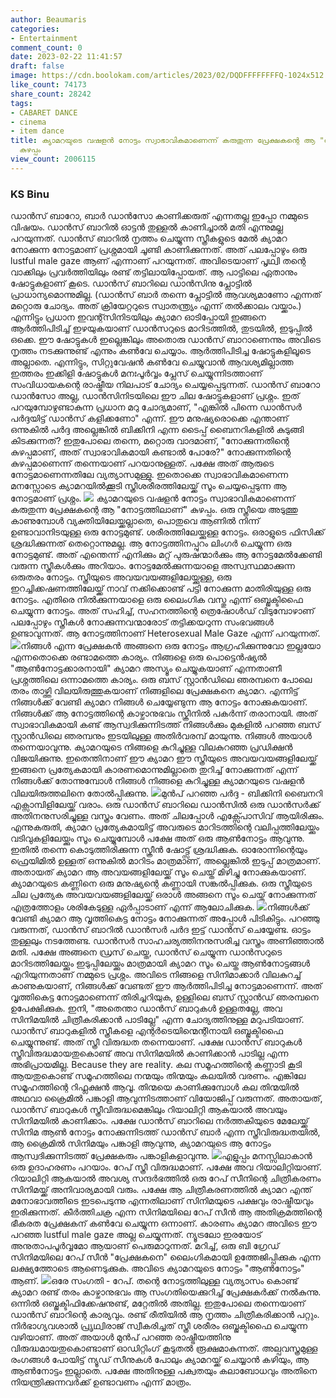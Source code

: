```yaml
---
author: Beaumaris
categories:
- Entertainment
comment_count: 0
date: 2023-02-22 11:41:57
draft: false
image: https://cdn.boolokam.com/articles/2023/02/DQDFFFFFFFFQ-1024x512.jpg
like_count: 74173
share_count: 28242
tags:
- CABARET DANCE
- cinema
- item dance
title: ക്യാമറയുടെ വഷളൻ നോട്ടം സ്വാഭാവികമാണെന്ന് കരുതുന്ന പ്രേക്ഷകന്റെ ആ "നോട്ടത്തിലാണ്"
  കുഴപ്പം
view_count: 2006115
---
```


### **KS Binu**

ഡാൻസ് ബാറോ, ബാർ ഡാൻസോ കാണിക്കരുത് എന്നതല്ല ഇപ്പോ നമ്മുടെ വിഷയം. ഡാൻസ് ബാറിൽ ഓട്ടൻ തുള്ളൽ കാണിച്ചാൽ മതി എന്നുമല്ല പറയുന്നത്. ഡാൻസ് ബാറിൽ നൃത്തം ചെയ്യുന്ന സ്ത്രീകളുടെ മേൽ ക്യാമറ നോക്കുന്ന നോട്ടമാണ് പ്രശ്നമായി ചൂണ്ടി കാണിക്കുന്നത്. അത് പലപ്പോഴും ഒരു lustful male gaze ആണ് എന്നാണ് പറയുന്നത്. അവിടെയാണ് പൃഥ്വി തന്റെ വാക്കിലും പ്രവർത്തിയിലും രണ്ട് തട്ടിലായിപ്പോയത്. ആ പാട്ടിലെ ഏതാനും ഷോട്ടുകളാണ് കൂടെ. ഡാൻസ് ബാറിലെ ഡാൻസിനു പ്ലോട്ടിൽ പ്രാധാന്യമൊന്നുമില്ല. (ഡാൻസ് ബാർ തന്നെ പ്ലോട്ടിൽ ആവശ്യമാണോ എന്നത് മറ്റൊരു ചോദ്യം. അത് ക്രിയേറ്ററുടെ സ്വാതന്ത്ര്യം എന്ന് തൽക്കാലം വയ്ക്കാം.) എന്നിട്ടും പ്രധാന ഇവന്റ്സിനിടയിലും ക്യാമറ ഓടിപ്പോയി ഇങ്ങനെ ആർത്തിപിടിച്ച് ഇഴയുകയാണ് ഡാൻസറുടെ മാറിടത്തിൽ, തുടയിൽ, ഇടുപ്പിൽ ഒക്കെ. ഈ ഷോട്ടുകൾ ഇല്ലെങ്കിലും അതൊരു ഡാൻസ് ബാറാണെന്നും അവിടെ നൃത്തം നടക്കുന്നുണ്ട് എന്നും കൺവേ ചെയ്യാം. ആർത്തിപിടിച്ച ഷോട്ടുകളിലൂടെ അല്ലാതെ. എന്നിട്ടും, സിറ്റുവേഷൻ കൺവേ ചെയ്യുവാൻ ആവശ്യമില്ലാത്ത ഇത്തരം ഇക്കിളി ഷോട്ടുകൾ മനഃപൂർവ്വം പ്ലേസ് ചെയ്യുന്നിടത്താണ് സംവിധായകന്റെ രാഷ്ട്രീയ നിലപാട് ചോദ്യം ചെയ്യപ്പെടുന്നത്. ഡാൻസ് ബാറോ ഡാൻസോ അല്ല, ഡാൻസിനിടയിലെ ഈ ചില ഷോട്ടുകളാണ് പ്രശ്നം. ഇത് പറയുമ്പോഴുണ്ടാകുന്ന പ്രധാന മറു ചോദ്യമാണ്, "എങ്കിൽ പിന്നെ ഡാൻസർ പർദ്ദയിട്ട് ഡാൻസ് കളിക്കണോ" എന്ന്. ഈ മനുഷ്യരൊക്കെ എന്താണ് ഒന്നുകിൽ പർദ്ദ അല്ലെങ്കിൽ ബിക്കിനി എന്ന ടൈപ്പ് ബൈനറികളിൽ കുടുങ്ങി‌ കിടക്കുന്നത്? ഇതുപോലെ തന്നെ, മറ്റൊരു വാദമാണ്, "നോക്കുന്നതിന്റെ കുഴപ്പമാണ്, അത് സ്വാഭാവികമായി കണ്ടാൽ പോരേ?" നോക്കുന്നതിന്റെ കുഴപ്പമാണെന്ന് തന്നെയാണ് പറയാനുള്ളത്. പക്ഷേ അത് ആരുടെ നോട്ടമാണെന്നതിലേ വ്യത്യാസമുള്ളു. ഇതൊക്കെ സ്വാഭാവികമാണെന്ന മനസ്സോടെ ക്യാമറയിൽക്കൂടി സ്ത്രീശരീരത്തിലേയ്ക്ക് സൂം ചെയ്യപ്പെടുന്ന ആ നോട്ടമാണ് പ്രശ്നം. ![](https://cdn.boolokam.com/articles/2023/02/DQDFFFFFFFFQ-1024x512.jpg) ക്യാമറയുടെ വഷളൻ നോട്ടം സ്വാഭാവികമാണെന്ന് കരുതുന്ന പ്രേക്ഷകന്റെ ആ "നോട്ടത്തിലാണ്" കുഴപ്പം. ഒരു സ്ത്രീയെ അടുത്തു കാണുമ്പോൾ വ്യക്തിയിലേയ്ക്കല്ലാതെ, പൊതുവെ ആണിൽ നിന്ന് ഉണ്ടാവാനിടയുള്ള ഒരു‌ നോട്ടമുണ്ട്. ശരീരത്തിലേയ്ക്കുള്ള നോട്ടം. ഒരാളുടെ ഫിസിക്ക് ശ്രദ്ധിക്കുന്നത് തെറ്റൊന്നുമല്ല. ആ നോട്ടത്തിനപ്പുറം ലിംഗർ ചെയ്യുന്ന ഒരു‌ നോട്ടമുണ്ട്. അത് എന്തെന്ന് എനിക്കും മറ്റ് പുരുഷന്മാർക്കും ആ നോട്ടമേൽക്കേണ്ടി വരുന്ന സ്ത്രീകൾക്കും അറിയാം. നോട്ടമേൽക്കുന്നയാളെ അസ്വസ്ഥമാക്കുന്ന ഒരുതരം നോട്ടം. സ്ത്രീയുടെ അവയവയങ്ങളിലേയ്ക്കുള്ള, ഒരു ഇറച്ചിക്കഷണത്തിലേയ്ക്ക് നാവ് നക്കിക്കൊണ്ട് പട്ടി നോക്കുന്ന മാതിരിയുള്ള ഒരു നോട്ടം. എതിരെ നിൽക്കുന്നയാളെ ഒരു ലൈംഗിക വസ്തു എന്ന് ഒബ്ജക്ടിഫൈ ചെയ്യുന്ന നോട്ടം. അത് സഹിച്ച്, സഹനത്തിന്റെ ത്രെഷോൾഡ് വിടുമ്പോഴാണ് പലപ്പോഴും സ്ത്രീകൾ നോക്കുന്നവന്മാരോട് തട്ടിക്കയറുന്ന സംഭവങ്ങൾ ഉണ്ടാവുന്നത്. ആ നോട്ടത്തിനാണ് Heterosexual Male Gaze എന്ന് പറയുന്നത്. ![](https://cdn.boolokam.com/articles/2023/02/DQFFFFFF-3-1024x512.jpg)നിങ്ങൾ എന്ന പ്രേക്ഷകൻ അങ്ങനെ ഒരു നോട്ടം ആഗ്രഹിക്കുന്നുവോ ഇല്ലയോ എന്നതൊക്കെ രണ്ടാമത്തെ കാര്യം. നിങ്ങളെ ഒരു പൊട്ടെൻഷ്യൽ "ആൺനോട്ടക്കാരനായി" ക്യാമറ അസ്യൂം ചെയ്യുകയാണ് എന്നതാണീ പ്രശ്നത്തിലെ ഒന്നാമത്തെ കാര്യം. ഒരു ബസ് സ്റ്റാൻഡിലെ ഞരമ്പനെ പോലെ തരം താഴ്ത്തി വിലയിരുത്തുകയാണ് നിങ്ങളിലെ പ്രേക്ഷകനെ ക്യാമറ. എന്നിട്ട് നിങ്ങൾക്ക് വേണ്ടി‌ ക്യാമറ നിങ്ങൾ ചെയ്യേണ്ടുന്ന ആ നോട്ടം നോക്കുകയാണ്. നിങ്ങൾക്ക് ആ നോട്ടത്തിന്റെ കാഴ്ചാനുഭവം സ്ക്രീനിൽ പകർന്ന് തരാനായി. അത് സ്വാഭാവികമായി കണ്ട് ആസ്വദിക്കുന്നിടത്ത് നിങ്ങൾക്കും മുകളിൽ പറഞ്ഞ ബസ് സ്റ്റാൻഡിലെ ഞരമ്പനും ഇടയിലുള്ള അതിർവരമ്പ് മായുന്നു. നിങ്ങൾ അയാൾ തന്നെയാവുന്നു. ക്യാമറയുടെ നിങ്ങളെ കുറിച്ചുള്ള വിലകുറഞ്ഞ പ്രഡിക്ഷൻ വിജയിക്കുന്നു. ഇതെന്തിനാണ് ഈ ക്യാമറ ഈ സ്ത്രീയുടെ അവയവയങ്ങളിലേയ്ക്ക് ഇങ്ങനെ പ്രത്യേകമായി കാരണമൊന്നുമില്ലാതെ തുറിച്ച് നോക്കുന്നത് എന്ന് നിങ്ങൾക്ക് തോന്നുമ്പോൾ നിങ്ങൾ നിങ്ങളെ കുറിച്ചുള്ള ക്യാമറയുടെ വഷളൻ വിലയിരുത്തലിനെ തോൽപ്പിക്കുന്നു. ![](https://cdn.boolokam.com/articles/2023/02/DQFFFFFQQ-1024x512.jpg)മുൻപ് പറഞ്ഞ പർദ്ദ - ബിക്കിനി‌ ബൈനറി എക്സാമ്പിളിലേയ്ക്ക് വരാം. ഒരു ഡാൻസ് ബാറിലെ ഡാൻസിൽ ഒരു ഡാൻസർക്ക് അതിനനുസരിച്ചുള്ള വസ്ത്രം വേണം. അത് ചിലപ്പോൾ എക്സ്പോസിവ് ആയിരിക്കും. എന്നുകരുതി, ക്യാമറ പ്രത്യേകമായിട്ട് അവരുടെ മാറിടത്തിന്റെ വലിപ്പത്തിലേയ്ക്കും വടിവുകളിലേയ്ക്കും സൂം‌ ചെയ്യുമ്പോൾ പക്ഷേ അത് ഒരു ആൺനോട്ടം ആവുന്നു. ഇതിൽ തന്നെ കൊടുത്തിരിക്കുന്ന സ്ക്രീൻ ഷോട്ട്സ് ശ്രദ്ധിക്കുക. ഓരോന്നിന്റെയും ഫ്രെയിമിൽ ഉള്ളത് ഒന്നുകിൽ മാറിടം മാത്രമാണ്, അല്ലെങ്കിൽ ഇടുപ്പ് മാത്രമാണ്. അതായത് ക്യാമറ ആ അവയങ്ങളിലേയ്ക്ക് സൂം ചെയ്ത് മിഴിച്ചു നോക്കുകയാണ്. ക്യാമറയുടെ കണ്ണിനെ ഒരു മനുഷ്യന്റെ കണ്ണായി‌ സങ്കൽപ്പിക്കുക. ഒരു സ്ത്രീയുടെ ചില പ്രത്യേക അവയവയങ്ങളിലേയ്ക്ക് ഒരാൾ അങ്ങനെ സൂം ചെയ്ത് നോക്കുന്നത് എത്രത്തോളം ശരികേടുള്ള ഏർപ്പാടാണ് എന്ന് ആലോചിക്കുക. ![](https://cdn.boolokam.com/articles/2023/02/DQQDQDDD-1024x512.jpg)നിങ്ങൾക്ക് വേണ്ടി ക്യാമറ ആ വൃത്തികെട്ട നോട്ടം നോക്കുന്നത് അപ്പോൾ പിടികിട്ടും. പറഞ്ഞു വരുന്നത്, ഡാൻസ് ബാറിൽ ഡാൻസർ പർദ ഇട്ട് ഡാൻസ് ചെയ്യേണ്ട. ഓട്ടം തുള്ളലും നടത്തേണ്ട. ഡാൻസർ സാഹചര്യത്തിനനുസരിച്ച വസ്ത്രം അണിഞ്ഞാൽ മതി. പക്ഷേ അങ്ങനെ ഡ്രസ് ചെയ്ത, ഡാൻസ് ചെയ്യുന്ന ഡാൻസറുടെ മാറിടത്തിലേയ്ക്കും ഇടുപ്പിലേയ്ക്കും മാത്രമായി ക്യാമറ സൂം ചെയ്ത ആൺനോട്ടങ്ങൾ എറിയുന്നതാണ് നമ്മുടെ പ്രശ്നം. അവിടെ നിങ്ങളെ സിനിമാക്കാർ വിലകുറച്ച് കാണുകയാണ്, നിങ്ങൾക്ക് വേണ്ടത് ഈ ആർത്തിപിടിച്ച നോട്ടമാണെന്ന്. അത് വൃത്തികെട്ട നോട്ടമാണെന്ന് തിരിച്ചറിയുക, ഉള്ളിലെ ബസ് സ്റ്റാൻഡ് ഞരമ്പനെ ഉപേക്ഷിക്കുക. ഇനി, "അതെന്താ ഡാൻസ് ബാറുകൾ ഉള്ളതല്ലേ, അവ സിനിമയിൽ ചിത്രീകരിക്കാൻ പാടില്ലേ" എന്ന ചോദ്യത്തിനുള്ള മറുപടിയാണ്. ഡാൻസ് ബാറുകളിൽ സ്ത്രീകളെ എന്റർടെയിന്മെന്റിനായി ഒബ്ജക്ടിഫൈ ചെയ്യുന്നുണ്ട്. അത് സ്ത്രീ വിരുദ്ധത തന്നെയാണ്. പക്ഷേ ഡാൻസ് ബാറുകൾ സ്ത്രീവിരുദ്ധമായതുകൊണ്ട് അവ സിനിമയിൽ കാണിക്കാൻ പാടില്ല എന്ന അഭിപ്രായമില്ല. Because they are reality. കല സമൂഹത്തിന്റെ കണ്ണാടി കൂടി ആയതുകൊണ്ട് സമൂഹത്തിലെ നന്മയും തിന്മയും കലയിൽ വരണം. എങ്കിലേ സമൂഹത്തിന്റെ റിഫ്ലക്ഷൻ ആവൂ. തിന്മയെ കാണിക്കുമ്പോൾ കല തിന്മയിൽ അഥവാ ക്രൈമിൽ പങ്കാളി ആവുന്നിടത്താണ് വിയോജിപ്പ് വരുന്നത്. അതായത്, ഡാൻസ് ബാറുകൾ സ്ത്രീവിരുദ്ധമെങ്കിലും റിയാലിറ്റി ആകയാൽ അവയും സിനിമയിൽ കാണിക്കാം. പക്ഷേ ഡാൻസ് ബാറിലെ നർത്തകിയുടെ മേലേയ്ക്ക് സിനിമ ആൺ നോട്ടം നോക്കുന്നിടത്ത് ഡാൻസ് ബാർ എന്ന സ്ത്രീവിരുദ്ധതയിൽ, ആ ക്രൈമിൽ സിനിമയും പങ്കാളി ആവുന്നു, ക്യാമറയുടെ ആ നോട്ടം ആസ്വദിക്കുന്നിടത്ത് പ്രേക്ഷകരും പങ്കാളികളാവുന്നു. ![](https://cdn.boolokam.com/articles/2023/02/QQWWWW-1024x512.jpg)എളുപ്പം മനസ്സിലാകാൻ ഒരു ഉദാഹരണം പറയാം. റേപ് സ്ത്രീ വിരുദ്ധമാണ്. പക്ഷേ അവ റിയാലിറ്റിയാണ്. റിയാലിറ്റി ആകയാൽ അവശ്യ സന്ദർഭത്തിൽ ഒരു റേപ് സീനിന്റെ ചിത്രീകരണം സിനിമയ്ക്ക് അനിവാര്യമായി വരും. പക്ഷേ ആ ചിത്രീകരണത്തിൽ ക്യാമറ എന്ത് മനോഭാവത്തീടെ ഇടപെടുന്നു എന്നതിലാണ് സിനിമയുടെ പക്ഷവും രാഷ്ട്രീയവും ഇരിക്കുന്നത്. കീർത്തിചക്ര എന്ന സിനിമയിലെ റേപ് സീൻ ആ അതിക്രമത്തിന്റെ ഭീകരത പ്രേക്ഷകന് കൺവേ ചെയ്യുന്ന ഒന്നാണ്. കാരണം ക്യാമറ അവിടെ ഈ പറഞ്ഞ lustful male gaze അല്ല ചെയ്യുന്നത്. ന്യൂട്രലോ ഇരയോട് അനുതാപപൂർവ്വമോ ആയാണ് പെരുമാറുന്നത്. മറിച്ച്, ഒരു ബി ഗ്രേഡ് സിനിമയിലെ റേപ് സീൻ "പ്രേക്ഷകനെ" ലൈംഗികമായി ഉത്തേജിപ്പിക്കുക എന്ന ലക്ഷ്യത്തോടെ ആണെടുക്കുക. അവിടെ ക്യാമറയുടെ നോട്ടം "ആൺനോട്ടം" ആണ്. ![](https://cdn.boolokam.com/articles/2023/02/QDQFFFFF-1-1024x512.jpg)ഒരേ സംഗതി - റേപ്. തന്റെ നോട്ടത്തിലുള്ള വ്യത്യാസം കൊണ്ട് ക്യാമറ രണ്ട് തരം കാഴ്ചാനുഭവം ആ സംഗതിയെക്കുറിച്ച് പ്രേക്ഷകർക്ക് നൽകുന്നു. ഒന്നിൽ ഒബ്ജക്ടിഫിക്കേഷനുണ്ട്, മറ്റേതിൽ അതില്ല. ഇതുപോലെ തന്നെയാണ് ഡാൻസ് ബാറിന്റെ കാര്യവും. രണ്ട് രീതിയിൽ ആ നൃത്തം ചിത്രീകരിക്കാൻ പറ്റും. നിർഭാഗ്യവശാൽ പ്രൃഥ്വിരാജ്‌ സ്വീകരിച്ചത് സ്ത്രീ ശരീരം ഒബ്ജക്ടിഫൈ ചെയ്യുന്ന വഴിയാണ്. അത് അയാൾ മുൻപ് പറഞ്ഞ രാഷ്ട്രീയത്തിനു വിരുദ്ധമായതുകൊണ്ടാണ് ഓഡിറ്റിംഗ് കൂടുതൽ രൂക്ഷമാകുന്നത്. അല്പവസ്ത്രമുള്ള രംഗങ്ങൾ പോയിട്ട് ന്യൂഡ് സീനുകൾ പോലും ക്യാമറയ്ക്ക് ചെയ്യാൻ കഴിയും, ആ ആൺനോട്ടം ഇല്ലാതെ. പക്ഷേ അതിനുള്ള പക്വതയും കലാബോധവും അതിനെ നിയന്ത്രിക്കുന്നവർക്ക് ഉണ്ടാവണം എന്ന്‌ മാത്രം.